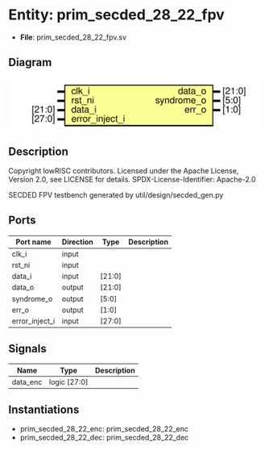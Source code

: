 # Entity: prim_secded_28_22_fpv

- **File**: prim_secded_28_22_fpv.sv
## Diagram

![Diagram](prim_secded_28_22_fpv.svg "Diagram")
## Description

 Copyright lowRISC contributors.
 Licensed under the Apache License, Version 2.0, see LICENSE for details.
 SPDX-License-Identifier: Apache-2.0

 SECDED FPV testbench generated by util/design/secded_gen.py

## Ports

| Port name      | Direction | Type   | Description |
| -------------- | --------- | ------ | ----------- |
| clk_i          | input     |        |             |
| rst_ni         | input     |        |             |
| data_i         | input     | [21:0] |             |
| data_o         | output    | [21:0] |             |
| syndrome_o     | output    | [5:0]  |             |
| err_o          | output    | [1:0]  |             |
| error_inject_i | input     | [27:0] |             |
## Signals

| Name     | Type         | Description |
| -------- | ------------ | ----------- |
| data_enc | logic [27:0] |             |
## Instantiations

- prim_secded_28_22_enc: prim_secded_28_22_enc
- prim_secded_28_22_dec: prim_secded_28_22_dec
